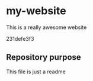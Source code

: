 # my-website

This is a really awesome website

231defe3f3


## Repository purpose


This file is just a readme

